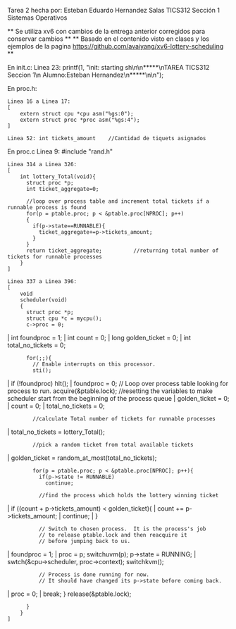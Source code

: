 Tarea 2 hecha por: Esteban Eduardo Hernandez Salas
TICS312 Sección 1 Sistemas Operativos

** Se utiliza xv6 con cambios de la entrega anterior corregidos para conservar cambios **
** Basado en el contenido visto en clases y los ejemplos de la pagina https://github.com/avaiyang/xv6-lottery-scheduling **

En init.c:
	Linea 23: printf(1, "init: starting sh\n\n*****\nTAREA TICS312 Seccion 1\n Alumno:Esteban Hernandez\n*****\n\n");

En proc.h:

	Linea 16 a Linea 17:
	[
		extern struct cpu *cpu asm("%gs:0");
		extern struct proc *proc asm("%gs:4");
	]
	
	Linea 52: int tickets_amount	//Cantidad de tiquets asignados

En proc.c
	Linea 9: #include "rand.h"
	
	Linea 314 a Linea 326:
	[
		int lottery_Total(void){
		  struct proc *p;
		  int ticket_aggregate=0;

		  //loop over process table and increment total tickets if a runnable process is found 
		  for(p = ptable.proc; p < &ptable.proc[NPROC]; p++)
		  {
			if(p->state==RUNNABLE){
			  ticket_aggregate+=p->tickets_amount;
			}
		  }
		  return ticket_aggregate;          //returning total number of tickets for runnable processes
		}
	]
	
	Linea 337 a Linea 396:
	[
		void
		scheduler(void)
		{
		  struct proc *p;
		  struct cpu *c = mycpu();
		  c->proc = 0;

|		  int foundproc = 1;
|		  int count = 0;
|		  long golden_ticket = 0;
|		  int total_no_tickets = 0;

		  for(;;){
			// Enable interrupts on this processor.
			sti();

|			if (!foundproc) hlt();
|			foundproc = 0;
			// Loop over process table looking for process to run.
			acquire(&ptable.lock);
			//resetting the variables to make scheduler start from the beginning of the process queue
|			golden_ticket = 0;
|			count = 0;
|			total_no_tickets = 0;
			
			//calculate Total number of tickets for runnable processes  
|			total_no_tickets = lottery_Total();

			//pick a random ticket from total available tickets
|			golden_ticket = random_at_most(total_no_tickets);
		 
			for(p = ptable.proc; p < &ptable.proc[NPROC]; p++){
			  if(p->state != RUNNABLE)
				continue;

			  //find the process which holds the lottery winning ticket 
|			  if ((count + p->tickets_amount) < golden_ticket){
|				count += p->tickets_amount;
|				continue;
|			  }

			  // Switch to chosen process.  It is the process's job
			  // to release ptable.lock and then reacquire it
			  // before jumping back to us.
|			  foundproc = 1;
|			  proc = p;
			  switchuvm(p);
			  p->state = RUNNING;
|			  swtch(&cpu->scheduler, proc->context);
			  switchkvm();

			  // Process is done running for now.
			  // It should have changed its p->state before coming back.
|			  proc = 0;
|			  break;
			}
			release(&ptable.lock);

		  }
		}
	]
	
	
	
	
	